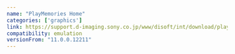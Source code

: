 ```yaml
---
name: "PlayMemories Home"
categories: ['graphics']
link: https://support.d-imaging.sony.co.jp/www/disoft/int/download/playmemories-home/win/en/
compatibility: emulation
versionFrom: "11.0.0.12211"
---
```


